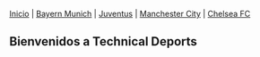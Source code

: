 [Inicio](./index_.md) | [Bayern Munich](./Bayern.md) | [Juventus](./Juventus.md) | [Manchester City](./ManchesterCity.md) | [Chelsea FC](./Chelsea.md)
## Bienvenidos a Technical Deports 


